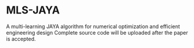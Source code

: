 # MLS-JAYA
 A multi-learning JAYA algorithm for numerical  optimization and efficient engineering design
Complete source code will be uploaded after the paper is accepted.
